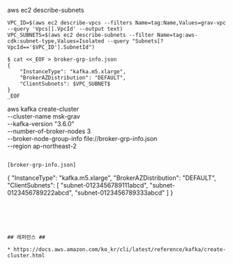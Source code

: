 
aws ec2 describe-subnets


```
VPC_ID=$(aws ec2 describe-vpcs --filters Name=tag:Name,Values=grav-vpc --query 'Vpcs[].VpcId' --output text)
VPC_SUBNETS=$(aws ec2 describe-subnets --filter Name=tag:aws-cdk:subnet-type,Values=Isolated --query "Subnets[?VpcId=='$VPC_ID'].SubnetId")

$ cat <<_EOF > broker-grp-info.json
{
    "InstanceType": "kafka.m5.xlarge",
    "BrokerAZDistribution": "DEFAULT",
    "ClientSubnets": $VPC_SUBNET$
}
_EOF

```



aws kafka create-cluster \
--cluster-name msk-grav \
--kafka-version "3.6.0" \
--number-of-broker-nodes 3 \
--broker-node-group-info file://broker-grp-info.json \
--region ap-northeast-2
```

[broker-grp-info.json]
```
{
    "InstanceType": "kafka.m5.xlarge",
    "BrokerAZDistribution": "DEFAULT",
    "ClientSubnets": [
        "subnet-0123456789111abcd",
        "subnet-0123456789222abcd",
        "subnet-0123456789333abcd"
    ]
}
```





## 레퍼런스 ##

* https://docs.aws.amazon.com/ko_kr/cli/latest/reference/kafka/create-cluster.html
